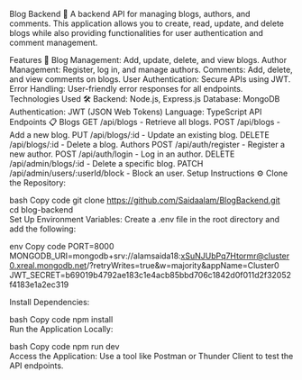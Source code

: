 Blog Backend 📝
A backend API for managing blogs, authors, and comments. This application allows you to create, read, update, and delete blogs while also providing functionalities for user authentication and comment management.

Features 🌟
Blog Management: Add, update, delete, and view blogs.
Author Management: Register, log in, and manage authors.
Comments: Add, delete, and view comments on blogs.
User Authentication: Secure APIs using JWT.
Error Handling: User-friendly error responses for all endpoints.
Technologies Used 🛠️
Backend: Node.js, Express.js
Database: MongoDB
Authentication: JWT (JSON Web Tokens)
Language: TypeScript
API Endpoints 📋
Blogs
GET /api/blogs - Retrieve all blogs.
POST /api/blogs - Add a new blog.
PUT /api/blogs/:id - Update an existing blog.
DELETE /api/blogs/:id - Delete a blog.
Authors
POST /api/auth/register - Register a new author.
POST /api/auth/login - Log in an author.
DELETE /api/admin/blogs/:id - Delete a specific blog.
PATCH /api/admin/users/:userId/block - Block an user.
Setup Instructions ⚙️
Clone the Repository:

bash
Copy code
git clone https://github.com/Saidaalam/BlogBackend.git  
cd blog-backend  
Set Up Environment Variables:
Create a .env file in the root directory and add the following:

env
Copy code
PORT=8000
MONGODB_URI=mongodb+srv://alamsaida18:xSuNJUbPq7Htormr@cluster0.xreal.mongodb.net/?retryWrites=true&w=majority&appName=Cluster0
JWT_SECRET=b69019b4792ae183c1e4acb85bbd706c1842d0f011d2f32052f4183e1a2ec319

Install Dependencies:

bash
Copy code
npm install  
Run the Application Locally:

bash
Copy code
npm run dev  
Access the Application:
Use a tool like Postman or Thunder Client to test the API endpoints.
